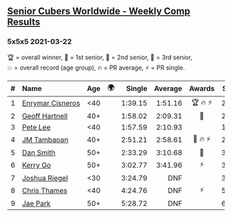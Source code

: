 <style>table {white-space: nowrap;}</style>
<link rel="stylesheet" type="text/css" href="/scw-comp/css/flags.css" />

## [Senior Cubers Worldwide - Weekly Comp Results](/scw-comp/results/)
### 5x5x5 2021-03-22

<span style="white-space: nowrap;">🏆 = overall winner</span>, <span style="white-space: nowrap;">🥇 = 1st senior</span>, <span style="white-space: nowrap;">🥈 = 2nd senior</span>, <span style="white-space: nowrap;">🥉 = 3rd senior</span>, <span style="white-space: nowrap;">💥 = overall record (age group)</span>, <span style="white-space: nowrap;">🔥 = PR average</span>, <span style="white-space: nowrap;">⚡ = PR single</span>.

| # | Name | Age | 🌍 | Single | Average | Awards | Solve 1 | Solve 2 | Solve 3 | Solve 4 | Solve 5 | Video |
| :--: | :-- | :--: | :--: | --: | --: | :--: | --: | --: | --: | --: | --: | :-- |
| 1 | [Enrymar Cisneros](../../persons/enrymar_cisneros/555.md) | <40 | <i class="flag flag-VE" /> | 1:39.15 | 1:51.16 | 🏆 🔥 ⚡ | 2:01.58 | 1:58.01 | 1:39.15 | 1:41.68 | 1:53.80 | [Desktop](https://www.facebook.com/events/2537500386546221/permalink/2546990405597219) / [Mobile](https://m.facebook.com/events/2537500386546221?view=permalink&id=2546990405597219) |
| 2 | [Geoff Hartnell](../../persons/geoff_hartnell/555.md) | 40+ | <i class="flag flag-GB" /> | 1:58.02 | 2:09.31 | 🥇 | 2:14.45 | 2:10.44 | 2:14.24 | 2:03.25 | 1:58.02 | [Desktop](https://www.facebook.com/events/2537500386546221/permalink/2546050719024521) / [Mobile](https://m.facebook.com/events/2537500386546221?view=permalink&id=2546050719024521) |
| 3 | [Pete Lee](../../persons/pete_lee/555.md) | <40 | <i class="flag flag-GB" /> | 1:57.59 | 2:10.93 |  | 1:57.59 | 2:22.97 | 2:22.12 | 2:02.52 | 2:08.16 | [Desktop](https://www.facebook.com/events/2537500386546221/permalink/2542674209362172) / [Mobile](https://m.facebook.com/events/2537500386546221?view=permalink&id=2542674209362172) |
| 4 | [JM Tambaoan](../../persons/jm_tambaoan/555.md) | 40+ | <i class="flag flag-PH" /> | 2:51.21 | 2:58.61 | 🥈 🔥 ⚡ | 2:56.76 | 3:07.85 | 2:51.21 | DNS | DNS | [Desktop](https://www.facebook.com/events/2537500386546221/permalink/2540751362887790) / [Mobile](https://m.facebook.com/events/2537500386546221?view=permalink&id=2540751362887790) |
| 5 | [Dan Smith](../../persons/dan_smith/555.md) | 50+ | <i class="flag flag-US" /> | 2:33.29 | 3:10.68 | 🥉 | 3:32.00 | 2:33.29 | 3:26.74 | DNS | DNS | [Desktop](https://www.facebook.com/events/2537500386546221/permalink/2547157865580473) / [Mobile](https://m.facebook.com/events/2537500386546221?view=permalink&id=2547157865580473) |
| 6 | [Kerry Go](../../persons/kerry_go/555.md) | 50+ | <i class="flag flag-US" /> | 3:02.77 | 3:41.96 | ⚡ | 3:18.49 | 4:44.62 | 3:02.77 | DNS | DNS | [Desktop](https://www.facebook.com/events/2537500386546221/permalink/2547142182248708) / [Mobile](https://m.facebook.com/events/2537500386546221?view=permalink&id=2547142182248708) |
| 7 | [Joshua Riegel](../../persons/joshua_riegel/555.md) | <30 | <i class="flag flag-US" /> | 3:24.79 | DNF |  | 3:24.79 | 4:17.71 | DNS | DNS | DNS | [Desktop](https://www.facebook.com/events/2537500386546221/permalink/2547075975588662) / [Mobile](https://m.facebook.com/events/2537500386546221?view=permalink&id=2547075975588662) |
| 8 | [Chris Thames](../../persons/chris_thames/555.md) | <40 | <i class="flag flag-US" /> | 4:24.76 | DNF | ⚡ | 5:17.69 | 4:24.76 | DNS | DNS | DNS | [Desktop](https://www.facebook.com/events/2537500386546221/permalink/2545747805721479) / [Mobile](https://m.facebook.com/events/2537500386546221?view=permalink&id=2545747805721479) |
| 9 | [Jae Park](../../persons/jae_park/555.md) | 50+ | <i class="flag flag-US" /> | 5:28.72 | DNF |  | 6:53.79 | 5:28.72 | DNS | DNS | DNS | [Desktop](https://www.facebook.com/events/2537500386546221/permalink/2538856803077246) / [Mobile](https://m.facebook.com/events/2537500386546221?view=permalink&id=2538856803077246) |

<!-- Global site tag (gtag.js) - Google Analytics -->
<script async src="https://www.googletagmanager.com/gtag/js?id=UA-86348435-3"></script>
<script>window.dataLayer = window.dataLayer || []; function gtag() {dataLayer.push(arguments);} gtag('js', new Date()); gtag('config', 'UA-86348435-3');</script>
